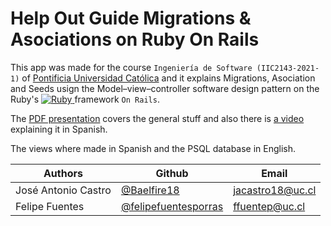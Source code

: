 # Help Out Guide Migrations & Asociations on Ruby On Rails

This app was made for the course `Ingeniería de Software (IIC2143-2021-1)` of [Pontificia Universidad Católica](https://www.uc.cl/) and it explains Migrations, Asociation and Seeds usign the Model–view–controller software design pattern
on the Ruby's [![Ruby](https://cdn.emojidex.com/emoji/mdpi/Ruby.png "Ruby") ](https://www.ruby-lang.org) framework `On Rails`.

The [PDF presentation](https://github.com/Baelfire18/Migrations-Associations/blob/master/Presentacion.pdf) covers the general stuff and also there is [a video](https://drive.google.com/drive/folders/1LEh9cqNofGK4BVokHFBalsIlSd8wWoOf?usp=sharing) explaining it in Spanish.

The views where made in Spanish and the PSQL database in English.

| Authors | Github | Email |
| --- | --- | --- |
| José Antonio Castro | [@Baelfire18](https://github.com/Baelfire18) | jacastro18@uc.cl |
| Felipe Fuentes | [@felipefuentesporras](https://github.com/felipefuentesporras) | ffuentep@uc.cl  |
